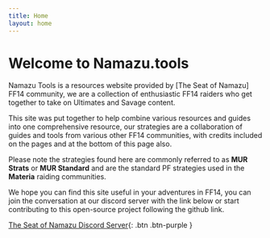 ```yaml
---
title: Home
layout: home
---
```


# Welcome to Namazu.tools

Namazu Tools is a resources website provided by [The Seat of Namazu] FF14 community, we are a collection of enthusiastic FF14 raiders who get together to take on Ultimates and Savage content. 

This site was put together to help combine various resources and guides into one comprehensive resource, our strategies are a collaboration of guides and tools from various other FF14 communities, with credits included on the pages and at the bottom of this page also.

Please note the strategies found here are commonly referred to as **MUR Strats** or **MUR Standard** and are the standard PF strategies used in the **Materia** raiding communities.

We hope you can find this site useful in your adventures in FF14, you can join the conversation at our discord server with the link below or start contributing to this open-source project following the github link.

[The Seat of Namazu Discord Server](https://discord.gg/Cv5zgPRbby){: .btn .btn-purple }
